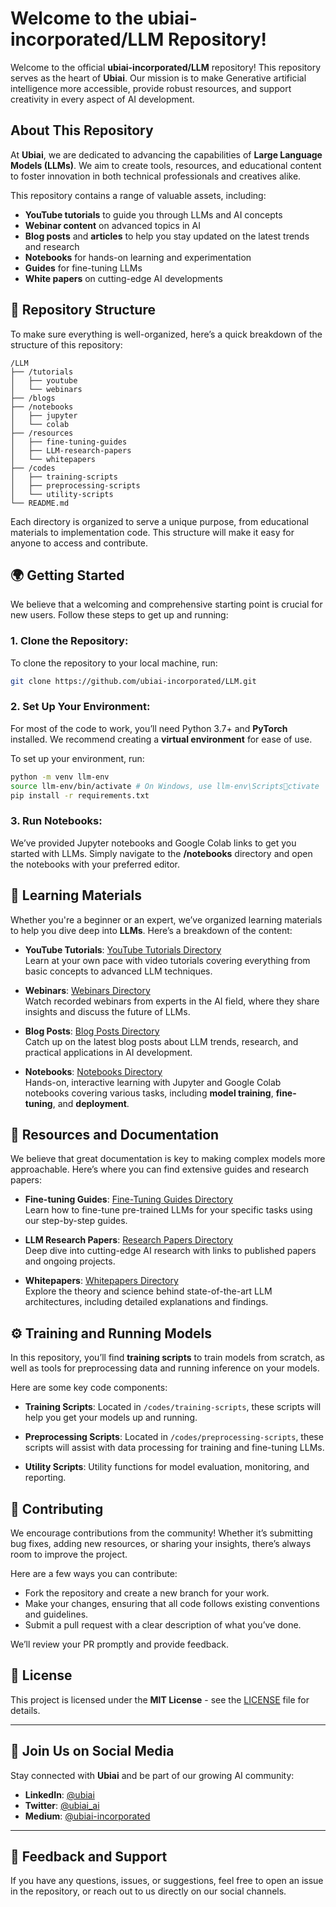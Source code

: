 
# Welcome to the **ubiai-incorporated/LLM** Repository!

Welcome to the official **ubiai-incorporated/LLM** repository! This repository serves as the heart of **Ubiai**. Our mission is to make Generative artificial intelligence more accessible, provide robust resources, and support creativity in every aspect of AI development.

## **About This Repository**

At **Ubiai**, we are dedicated to advancing the capabilities of **Large Language Models (LLMs)**. We aim to create tools, resources, and educational content to foster innovation in both technical professionals and creatives alike.

This repository contains a range of valuable assets, including:
- **YouTube tutorials** to guide you through LLMs and AI concepts
- **Webinar content** on advanced topics in AI
- **Blog posts** and **articles** to help you stay updated on the latest trends and research
- **Notebooks** for hands-on learning and experimentation
- **Guides** for fine-tuning LLMs
- **White papers** on cutting-edge AI developments

## 📂 **Repository Structure**

To make sure everything is well-organized, here’s a quick breakdown of the structure of this repository:

```
/LLM
├── /tutorials
│   ├── youtube
│   └── webinars
├── /blogs
├── /notebooks
│   ├── jupyter
│   └── colab
├── /resources
│   ├── fine-tuning-guides
│   ├── LLM-research-papers
│   └── whitepapers
├── /codes
│   ├── training-scripts
│   ├── preprocessing-scripts
│   └── utility-scripts
└── README.md
```

Each directory is organized to serve a unique purpose, from educational materials to implementation code. This structure will make it easy for anyone to access and contribute.

## 🌍 **Getting Started**

We believe that a welcoming and comprehensive starting point is crucial for new users. Follow these steps to get up and running:

### 1. Clone the Repository:
To clone the repository to your local machine, run:
```bash
git clone https://github.com/ubiai-incorporated/LLM.git
```

### 2. Set Up Your Environment:
For most of the code to work, you’ll need Python 3.7+ and **PyTorch** installed. We recommend creating a **virtual environment** for ease of use.

To set up your environment, run:
```bash
python -m venv llm-env
source llm-env/bin/activate # On Windows, use llm-env\Scriptsctivate
pip install -r requirements.txt
```

### 3. Run Notebooks:
We’ve provided Jupyter notebooks and Google Colab links to get you started with LLMs. Simply navigate to the **/notebooks** directory and open the notebooks with your preferred editor.

## 📘 **Learning Materials**

Whether you're a beginner or an expert, we’ve organized learning materials to help you dive deep into **LLMs**. Here’s a breakdown of the content:

- **YouTube Tutorials**: [YouTube Tutorials Directory](#)  
  Learn at your own pace with video tutorials covering everything from basic concepts to advanced LLM techniques.
  
- **Webinars**: [Webinars Directory](#)  
  Watch recorded webinars from experts in the AI field, where they share insights and discuss the future of LLMs.
  
- **Blog Posts**: [Blog Posts Directory](#)  
  Catch up on the latest blog posts about LLM trends, research, and practical applications in AI development.

- **Notebooks**: [Notebooks Directory](#)  
  Hands-on, interactive learning with Jupyter and Google Colab notebooks covering various tasks, including **model training**, **fine-tuning**, and **deployment**.

## 🔧 **Resources and Documentation**

We believe that great documentation is key to making complex models more approachable. Here’s where you can find extensive guides and research papers:

- **Fine-tuning Guides**: [Fine-Tuning Guides Directory](#)  
  Learn how to fine-tune pre-trained LLMs for your specific tasks using our step-by-step guides.

- **LLM Research Papers**: [Research Papers Directory](#)  
  Deep dive into cutting-edge AI research with links to published papers and ongoing projects.

- **Whitepapers**: [Whitepapers Directory](#)  
  Explore the theory and science behind state-of-the-art LLM architectures, including detailed explanations and findings.

## ⚙️ **Training and Running Models**

In this repository, you’ll find **training scripts** to train models from scratch, as well as tools for preprocessing data and running inference on your models.

Here are some key code components:

- **Training Scripts**: Located in `/codes/training-scripts`, these scripts will help you get your models up and running.
  
- **Preprocessing Scripts**: Located in `/codes/preprocessing-scripts`, these scripts will assist with data processing for training and fine-tuning LLMs.

- **Utility Scripts**: Utility functions for model evaluation, monitoring, and reporting.

## 🚀 **Contributing**

We encourage contributions from the community! Whether it’s submitting bug fixes, adding new resources, or sharing your insights, there’s always room to improve the project.

Here are a few ways you can contribute:
- Fork the repository and create a new branch for your work.
- Make your changes, ensuring that all code follows existing conventions and guidelines.
- Submit a pull request with a clear description of what you’ve done.

We’ll review your PR promptly and provide feedback.

## 📑 **License**

This project is licensed under the **MIT License** - see the [LICENSE](LICENSE) file for details.

---

## 🚀 **Join Us on Social Media**

Stay connected with **Ubiai** and be part of our growing AI community:

- **LinkedIn**: [@ubiai](https://linkedin.com/company/ubiai)
- **Twitter**: [@ubiai_ai](https://twitter.com/ubiai_ai)
- **Medium**: [@ubiai-incorporated](https://medium.com/@ubiai-incorporated)

---

## 💬 **Feedback and Support**

If you have any questions, issues, or suggestions, feel free to open an issue in the repository, or reach out to us directly on our social channels.
